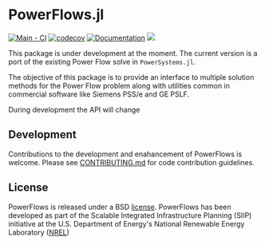 # PowerFlows.jl

[![Main - CI](https://github.com/NREL-SIIP/PowerFlows.jl/actions/workflows/main-tests.yml/badge.svg)](https://github.com/NREL-SIIP/PowerFlows.jl/actions/workflows/main-tests.yml)
[![codecov](https://codecov.io/gh/NREL-SIIP/PowerFlows.jl/branch/main/graph/badge.svg?token=W2GIoyXQcF)](https://codecov.io/gh/NREL-SIIP/PowerFlows.jl)
[![Documentation](https://github.com/NREL-SIIP/PowerFlows.jl/actions/workflows/docs.yml/badge.svg)](https://nrel-siip.github.io/PowerFlows.jl/dev/)
[<img src="https://img.shields.io/badge/slack-@SIIP/PF-blue.svg?logo=slack">](https://join.slack.com/t/nrel-siip/shared_invite/zt-glam9vdu-o8A9TwZTZqqNTKHa7q3BpQ)


This package is under development at the moment. The current version is a port of the existing Power Flow solve in `PowerSystems.jl`.

The objective of this package is to provide an interface to multiple solution methods for the Power Flow problem along with utilities common in commercial software like Siemens PSS/e and GE PSLF.

During development the API will change

## Development

Contributions to the development and enahancement of PowerFlows is welcome. Please see [CONTRIBUTING.md](https://github.com/NREL-SIIP/PowerFlows.jl/blob/master/CONTRIBUTING.md) for code contribution guidelines.

## License

PowerFlows is released under a BSD [license](https://github.com/NREL/PowerFlows.jl/blob/master/LICENSE). PowerFlows has been developed as part of the Scalable Integrated Infrastructure Planning (SIIP)
initiative at the U.S. Department of Energy's National Renewable Energy Laboratory ([NREL](https://www.nrel.gov/))
